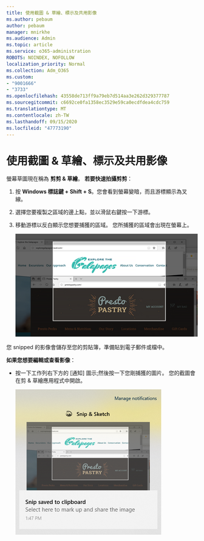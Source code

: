 ```yaml
---
title: 使用截圖 & 草繪、標示及共用影像
ms.author: pebaum
author: pebaum
manager: mnirkhe
ms.audience: Admin
ms.topic: article
ms.service: o365-administration
ROBOTS: NOINDEX, NOFOLLOW
localization_priority: Normal
ms.collection: Adm_O365
ms.custom:
- "9001666"
- "3733"
ms.openlocfilehash: 43558de713ff9a79eb7d514aa3e262d329377787
ms.sourcegitcommit: c6692ce0fa1358ec3529e59ca0ecdfdea4cdc759
ms.translationtype: MT
ms.contentlocale: zh-TW
ms.lasthandoff: 09/15/2020
ms.locfileid: "47773190"
---
```

# <a name="use-snip--sketch-to-capture-mark-up-and-share-images"></a>使用截圖 & 草繪、標示及共用影像

螢幕草圖現在稱為 **剪剪 & 草繪**。 **若要快速拍攝剪剪**：

1. 按 **Windows 標誌鍵 + Shift + S**。您會看到螢幕變暗，而且游標顯示為叉線。 

2. 選擇您要複製之區域的邊上點，並以滑鼠右鍵按一下游標。 

3. 移動游標以反白顯示您想要捕獲的區域。 您所捕獲的區域會出現在螢幕上。

   ![高亮顯示選取範圍的圖像](media/snipone.png)

您 snipped 的影像會儲存至您的剪貼簿，準備貼到電子郵件或檔中。 

**如果您想要編輯或查看影像**： 

- 按一下工作列右下方的 [通知] 圖示;然後按一下您剛捕獲的圖片。 您的截圖會在剪 & 草繪應用程式中開啟。

   ![顯示在截圖應用程式中的圖片影像](media/sniptwo.png)

